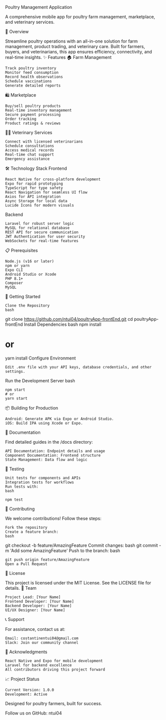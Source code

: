 Poultry Management Application

A comprehensive mobile app for poultry farm management, marketplace, and veterinary services.

📱 Overview

Streamline poultry operations with an all-in-one solution for farm management, product trading, and veterinary care. Built for farmers, buyers, and veterinarians, this app ensures efficiency, connectivity, and real-time insights.
✨ Features
🏠 Farm Management

    Track poultry inventory
    Monitor feed consumption
    Record health observations
    Schedule vaccinations
    Generate detailed reports

🛍️ Marketplace

    Buy/sell poultry products
    Real-time inventory management
    Secure payment processing
    Order tracking
    Product ratings & reviews

👨‍⚕️ Veterinary Services

    Connect with licensed veterinarians
    Schedule consultations
    Access medical records
    Real-time chat support
    Emergency assistance

🛠️ Technology Stack
Frontend

    React Native for cross-platform development
    Expo for rapid prototyping
    TypeScript for type safety
    React Navigation for seamless UI flow
    Axios for API integration
    Async Storage for local data
    Lucide Icons for modern visuals

Backend

    Laravel for robust server logic
    MySQL for relational database
    REST API for secure communication
    JWT Authentication for user security
    WebSockets for real-time features

📋 Prerequisites

    Node.js (v16 or later)
    npm or yarn
    Expo CLI
    Android Studio or Xcode
    PHP 8.1+
    Composer
    MySQL

🚀 Getting Started

    Clone the Repository
    bash

git clone https://github.com/ntui04/poultryApp-frontEnd.git
cd poultryApp-frontEnd
Install Dependencies
bash
npm install
# or
yarn install
Configure Environment

    Edit .env file with your API keys, database credentials, and other settings.

Run the Development Server
bash

    npm start
    # or
    yarn start

📦 Building for Production

    Android: Generate APK via Expo or Android Studio.
    iOS: Build IPA using Xcode or Expo.

📖 Documentation

Find detailed guides in the /docs directory:

    API Documentation: Endpoint details and usage
    Component Documentation: Frontend structure
    State Management: Data flow and logic

🧪 Testing

    Unit tests for components and APIs
    Integration tests for workflows
    Run tests with:
    bash

    npm test

🤝 Contributing

We welcome contributions! Follow these steps:

    Fork the repository
    Create a feature branch:
    bash

git checkout -b feature/AmazingFeature
Commit changes:
bash
git commit -m 'Add some AmazingFeature'
Push to the branch:
bash

    git push origin feature/AmazingFeature
    Open a Pull Request

📄 License

This project is licensed under the MIT License. See the LICENSE file for details.
👥 Team

    Project Lead: [Your Name]
    Frontend Developer: [Your Name]
    Backend Developer: [Your Name]
    UI/UX Designer: [Your Name]

📞 Support

For assistance, contact us at:

    Email: costantinentui04@gmail.com
    Slack: Join our community channel

🙏 Acknowledgments

    React Native and Expo for mobile development
    Laravel for backend excellence
    All contributors driving this project forward

📈 Project Status

    Current Version: 1.0.0
    Development: Active

Designed for poultry farmers, built for success.

Follow us on GitHub: ntui04
